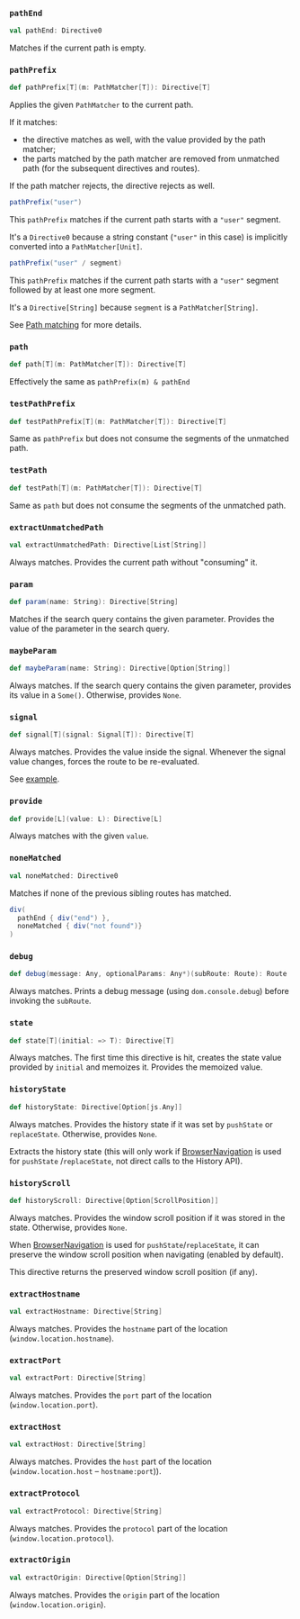 ### `pathEnd`

```scala
val pathEnd: Directive0
```

Matches if the current path is empty.



### `pathPrefix`

```scala
def pathPrefix[T](m: PathMatcher[T]): Directive[T]
```

Applies the given `PathMatcher` to the current path. 

If it matches: 
* the directive matches as well, with the value provided by the path matcher;
* the parts matched by the path matcher are removed from unmatched path (for the subsequent directives and routes).

If the path matcher rejects, the directive rejects as well.

```scala
pathPrefix("user")
```

This `pathPrefix` matches if the current path starts with a `"user"` segment.

It's a `Directive0` because a string constant (`"user"` in this case) is implicitly converted into 
a `PathMatcher[Unit]`.

```scala
pathPrefix("user" / segment)
```

This `pathPrefix` matches if the current path starts with a `"user"` segment followed by at least one more segment.

It's a `Directive[String]` because `segment` is a `PathMatcher[String]`.


See [Path matching](/overview/path-matcher) for more details.

### `path`

```scala
def path[T](m: PathMatcher[T]): Directive[T]
```

Effectively the same as `pathPrefix(m) & pathEnd`



### `testPathPrefix`

```scala
def testPathPrefix[T](m: PathMatcher[T]): Directive[T]
```

Same as `pathPrefix` but does not consume the segments of the unmatched path.



### `testPath`

```scala
def testPath[T](m: PathMatcher[T]): Directive[T]
```

Same as `path` but does not consume the segments of the unmatched path.



### `extractUnmatchedPath`

```scala
val extractUnmatchedPath: Directive[List[String]]
```

Always matches. Provides the current path without "consuming" it.



### `param`

```scala
def param(name: String): Directive[String]
```

Matches if the search query contains the given parameter. Provides the value of the parameter in the search query.



### `maybeParam`

```scala
def maybeParam(name: String): Directive[Option[String]]
```

Always matches. If the search query contains the given parameter, provides its value in a `Some()`. Otherwise,
provides `None`.



### `signal`

```scala
def signal[T](signal: Signal[T]): Directive[T]
```

Always matches. Provides the value inside the signal. Whenever the signal value changes, forces the route to be
re-evaluated.

See [example](/examples/signal).


### `provide`

```scala
def provide[L](value: L): Directive[L]
```

Always matches with the given `value`.



### `noneMatched`

```scala
val noneMatched: Directive0
```

Matches if none of the previous sibling routes has matched.

```scala
div(
  pathEnd { div("end") },
  noneMatched { div("not found")} 
)
```



### `debug`

```scala
def debug(message: Any, optionalParams: Any*)(subRoute: Route): Route
```

Always matches. Prints a debug message (using `dom.console.debug`) before invoking the `subRoute`.






### `state`

```scala
def state[T](initial: => T): Directive[T]
```

Always matches. The first time this directive is hit, creates the state value provided by `initial` and memoizes it.
Provides the memoized value.






### `historyState`

```scala
def historyState: Directive[Option[js.Any]]
```

Always matches. Provides the history state if it was set by `pushState` or `replaceState`. Otherwise, provides `None`.

Extracts the history state (this will only work if [BrowserNavigation](/overview/navigation) is used for `pushState`
/`replaceState`, not direct calls to the History API).



### `historyScroll`

```scala
def historyScroll: Directive[Option[ScrollPosition]]
```

Always matches. Provides the window scroll position if it was stored in the state. Otherwise, provides `None`.

When [BrowserNavigation](/overview/navigation) is used for `pushState`/`replaceState`, it can preserve the
window scroll position when navigating (enabled by default). 

This directive returns the preserved window scroll position (if any).



### `extractHostname`

```scala
val extractHostname: Directive[String]
```

Always matches. Provides the `hostname` part of the location (`window.location.hostname`).



### `extractPort`

```scala
val extractPort: Directive[String]
```

Always matches. Provides the `port` part of the location (`window.location.port`).



### `extractHost`

```scala
val extractHost: Directive[String]
```

Always matches. Provides the `host` part of the location (`window.location.host` – `hostname:port`)).



### `extractProtocol`

```scala
val extractProtocol: Directive[String]
```

Always matches. Provides the `protocol` part of the location (`window.location.protocol`).



### `extractOrigin`

```scala
val extractOrigin: Directive[Option[String]]
```

Always matches. Provides the `origin` part of the location (`window.location.origin`).



